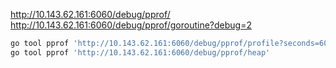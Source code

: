 http://10.143.62.161:6060/debug/pprof/
http://10.143.62.161:6060/debug/pprof/goroutine?debug=2

```sh
go tool pprof 'http://10.143.62.161:6060/debug/pprof/profile?seconds=60'
go tool pprof 'http://10.143.62.161:6060/debug/pprof/heap'
```
